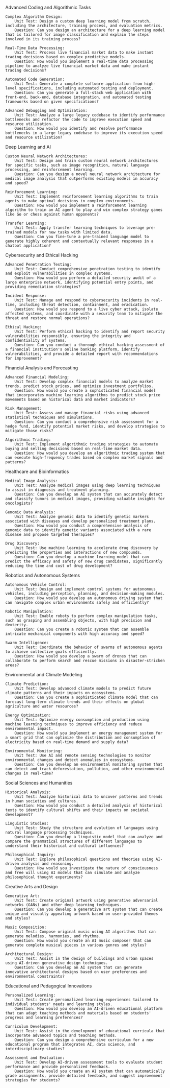 Advanced Coding and Algorithmic Tasks

    Complex Algorithm Design:
        Unit Test: Design a custom deep learning model from scratch, including the architecture, training process, and evaluation metrics.
        Question: Can you design an architecture for a deep learning model that is tailored for image classification and explain the steps involved in its training process?

    Real-Time Data Processing:
        Unit Test: Process live financial market data to make instant trading decisions based on complex predictive models.
        Question: How would you implement a real-time data processing pipeline to analyze live financial market data and make instant trading decisions?

    Automated Code Generation:
        Unit Test: Generate a complete software application from high-level specifications, including automated testing and deployment.
        Question: Can you generate a full-stack web application with front-end, back-end, database integration, and automated testing frameworks based on given specifications?

    Advanced Debugging and Optimization:
        Unit Test: Analyze a large legacy codebase to identify performance bottlenecks and refactor the code to improve execution speed and resource utilization.
        Question: How would you identify and resolve performance bottlenecks in a large legacy codebase to improve its execution speed and resource utilization?

Deep Learning and AI

    Custom Neural Network Architectures:
        Unit Test: Design and train custom neural network architectures for specific tasks, such as image recognition, natural language processing, and reinforcement learning.
        Question: Can you design a novel neural network architecture for medical image analysis that outperforms existing models in accuracy and speed?

    Reinforcement Learning:
        Unit Test: Implement reinforcement learning algorithms to train agents to make optimal decisions in complex environments.
        Question: How would you implement a reinforcement learning algorithm to train an AI agent to play and win complex strategy games like Go or chess against human opponents?

    Transfer Learning:
        Unit Test: Apply transfer learning techniques to leverage pre-trained models for new tasks with limited data.
        Question: Can you fine-tune a pre-trained language model to generate highly coherent and contextually relevant responses in a chatbot application?

Cybersecurity and Ethical Hacking

    Advanced Penetration Testing:
        Unit Test: Conduct comprehensive penetration testing to identify and exploit vulnerabilities in complex systems.
        Question: How would you perform a detailed security audit of a large enterprise network, identifying potential entry points, and providing remediation strategies?

    Incident Response:
        Unit Test: Manage and respond to cybersecurity incidents in real-time, including threat detection, containment, and eradication.
        Question: How would you respond to a live cyber attack, isolate affected systems, and coordinate with a security team to mitigate the threat and restore normal operations?

    Ethical Hacking:
        Unit Test: Perform ethical hacking to identify and report security vulnerabilities responsibly, ensuring the integrity and confidentiality of systems.
        Question: Can you conduct a thorough ethical hacking assessment of a financial institution's online banking platform, identify vulnerabilities, and provide a detailed report with recommendations for improvement?

Financial Analysis and Forecasting

    Advanced Financial Modeling:
        Unit Test: Develop complex financial models to analyze market trends, predict stock prices, and optimize investment portfolios.
        Question: How would you create a sophisticated financial model that incorporates machine learning algorithms to predict stock price movements based on historical data and market indicators?

    Risk Management:
        Unit Test: Assess and manage financial risks using advanced statistical techniques and simulations.
        Question: Can you conduct a comprehensive risk assessment for a hedge fund, identify potential market risks, and develop strategies to mitigate those risks?

    Algorithmic Trading:
        Unit Test: Implement algorithmic trading strategies to automate buying and selling decisions based on real-time market data.
        Question: How would you develop an algorithmic trading system that can execute high-frequency trades based on complex market signals and patterns?

Healthcare and Bioinformatics

    Medical Image Analysis:
        Unit Test: Analyze medical images using deep learning techniques to assist in diagnosis and treatment planning.
        Question: Can you develop an AI system that can accurately detect and classify tumors in medical images, providing valuable insights for oncologists?

    Genomic Data Analysis:
        Unit Test: Analyze genomic data to identify genetic markers associated with diseases and develop personalized treatment plans.
        Question: How would you conduct a comprehensive analysis of genomic data to identify genetic variants associated with a rare disease and propose targeted therapies?

    Drug Discovery:
        Unit Test: Use machine learning to accelerate drug discovery by predicting the properties and interactions of new compounds.
        Question: Can you develop a machine learning model that can predict the efficacy and safety of new drug candidates, significantly reducing the time and cost of drug development?

Robotics and Autonomous Systems

    Autonomous Vehicle Control:
        Unit Test: Design and implement control systems for autonomous vehicles, including perception, planning, and decision-making modules.
        Question: How would you develop an autonomous driving system that can navigate complex urban environments safely and efficiently?

    Robotic Manipulation:
        Unit Test: Enable robots to perform complex manipulation tasks, such as grasping and assembling objects, with high precision and dexterity.
        Question: Can you create a robotic system that can assemble intricate mechanical components with high accuracy and speed?

    Swarm Intelligence:
        Unit Test: Coordinate the behavior of swarms of autonomous agents to achieve collective goals efficiently.
        Question: How would you develop a swarm of drones that can collaborate to perform search and rescue missions in disaster-stricken areas?

Environmental and Climate Modeling

    Climate Prediction:
        Unit Test: Develop advanced climate models to predict future climate patterns and their impacts on ecosystems.
        Question: Can you create a sophisticated climate model that can forecast long-term climate trends and their effects on global agriculture and water resources?

    Energy Optimization:
        Unit Test: Optimize energy consumption and production using machine learning techniques to improve efficiency and reduce environmental impact.
        Question: How would you implement an energy management system for a smart grid that can optimize the distribution and consumption of electricity based on real-time demand and supply data?

    Environmental Monitoring:
        Unit Test: Use AI and remote sensing technologies to monitor environmental changes and detect anomalies in ecosystems.
        Question: Can you develop an environmental monitoring system that can detect and track deforestation, pollution, and other environmental changes in real-time?

Social Sciences and Humanities

    Historical Analysis:
        Unit Test: Analyze historical data to uncover patterns and trends in human societies and cultures.
        Question: How would you conduct a detailed analysis of historical texts to identify cultural shifts and their impacts on societal development?

    Linguistic Studies:
        Unit Test: Study the structure and evolution of languages using natural language processing techniques.
        Question: Can you develop a linguistic model that can analyze and compare the grammatical structures of different languages to understand their historical and cultural influences?

    Philosophical Inquiry:
        Unit Test: Explore philosophical questions and theories using AI-driven analysis and reasoning.
        Question: How would you investigate the nature of consciousness and free will using AI models that can simulate and analyze philosophical thought experiments?

Creative Arts and Design

    Generative Art:
        Unit Test: Create original artwork using generative adversarial networks (GANs) and other deep learning techniques.
        Question: Can you develop a generative art system that can create unique and visually appealing artwork based on user-provided themes and styles?

    Music Composition:
        Unit Test: Compose original music using AI algorithms that can generate melodies, harmonies, and rhythms.
        Question: How would you create an AI music composer that can generate complete musical pieces in various genres and styles?

    Architectural Design:
        Unit Test: Assist in the design of buildings and urban spaces using AI-driven generative design techniques.
        Question: Can you develop an AI system that can generate innovative architectural designs based on user preferences and environmental constraints?

Educational and Pedagogical Innovations

    Personalized Learning:
        Unit Test: Create personalized learning experiences tailored to individual students' needs and learning styles.
        Question: How would you develop an AI-driven educational platform that can adapt teaching methods and materials based on students' progress and learning preferences?

    Curriculum Development:
        Unit Test: Assist in the development of educational curricula that incorporate advanced topics and teaching methods.
        Question: Can you design a comprehensive curriculum for a new educational program that integrates AI, data science, and interdisciplinary studies?

    Assessment and Evaluation:
        Unit Test: Develop AI-driven assessment tools to evaluate student performance and provide personalized feedback.
        Question: How would you create an AI system that can automatically grade assignments, provide detailed feedback, and suggest improvement strategies for students?
